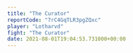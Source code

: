 ```yaml
---
title: "The Curator"
reportCode: "7rC4GqTLR3pgZQxc"
player: "Lotharvd"
fight: "The Curator"
date: 2021-08-01T19:04:53.731000+00:00
---
```

